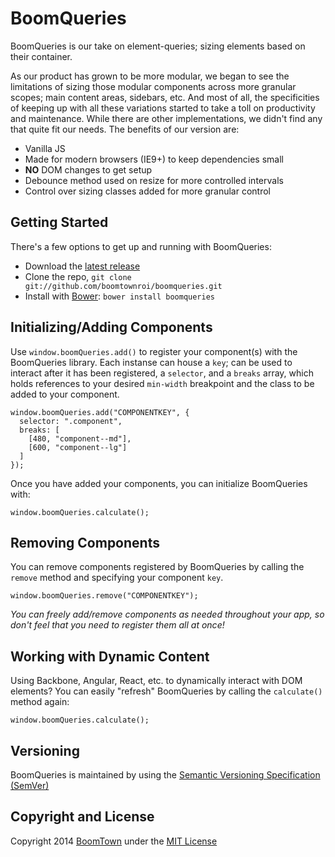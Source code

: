 # BoomQueries

BoomQueries is our take on element-queries; sizing elements based on their container.

As our product has grown to be more modular, we began to see the limitations of sizing those modular components across more granular scopes; main content areas, sidebars, etc. And most of all, the specificities of keeping up with all these variations started to take a toll on productivity and maintenance. While there are other implementations, we didn't find any that quite fit our needs. The benefits of our version are:

* Vanilla JS
* Made for modern browsers (IE9+) to keep dependencies small
* **NO** DOM changes to get setup
* Debounce method used on resize for more controlled intervals
* Control over sizing classes added for more granular control

## Getting Started

There's a few options to get up and running with BoomQueries:

* Download the [latest release](https://github.com/boomtownroi/boomqueries/releases/latest)
* Clone the repo, `git clone git://github.com/boomtownroi/boomqueries.git`
* Install with [Bower](http://bower.io): `bower install boomqueries`

## Initializing/Adding Components

Use `window.boomQueries.add()` to register your component(s) with the BoomQueries library. Each instanse can house a `key`; can be used to interact after it has been registered, a `selector`, and a `breaks` array, which holds references to your desired `min-width` breakpoint and the class to be added to your component.

	window.boomQueries.add("COMPONENTKEY", {
	  selector: ".component",
	  breaks: [
	    [480, "component--md"],
	    [600, "component--lg"]
	  ]
	});

Once you have added your components, you can initialize BoomQueries with:

	window.boomQueries.calculate();

## Removing Components

You can remove components registered by BoomQueries by calling the `remove` method and specifying your component `key`.

	window.boomQueries.remove("COMPONENTKEY");

_You can freely add/remove components as needed throughout your app, so don't feel that you need to register them all at once!_

## Working with Dynamic Content

Using Backbone, Angular, React, etc. to dynamically interact with DOM elements? You can easily "refresh" BoomQueries by calling the `calculate()` method again:

	window.boomQueries.calculate();

## Versioning

BoomQueries is maintained by using the [Semantic Versioning Specification (SemVer)](http://semver.org/)

## Copyright and License

Copyright 2014 [BoomTown](http://boomtownroi.com) under the [MIT License](https://github.com/boomtownroi/boomqueries/blob/LICENSE.md)


